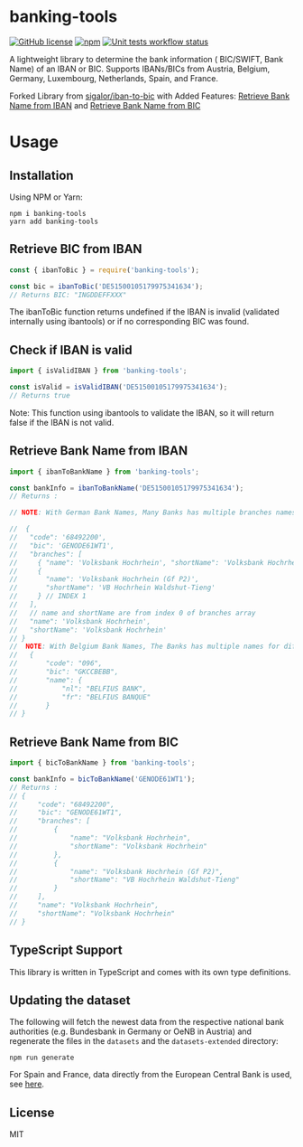 # banking-tools

[![GitHub license](https://img.shields.io/github/license/YourUsername/banking-tools)](https://github.com/YourUsername/banking-tools/blob/master/LICENSE) [![npm](https://img.shields.io/npm/v/banking-tools)](https://www.npmjs.com/package/banking-tools) [![Unit tests workflow status](https://github.com/YourUsername/banking-tools/actions/workflows/tests.yaml/badge.svg)](https://github.com/YourUsername/banking-tools/actions/workflows/tests.yaml)

A lightweight library to determine the bank information ( BIC/SWIFT, Bank Name) of an IBAN or BIC. Supports IBANs/BICs from Austria, Belgium, Germany, Luxembourg, Netherlands, Spain, and France.

Forked Library from [sigalor/iban-to-bic](https://github.com/sigalor/iban-to-bic) with Added Features: [Retrieve Bank Name from IBAN](#retrieve-bank-name-from-iban) and [Retrieve Bank Name from BIC](#retrieve-bank-name-from-bic)

# Usage

## Installation

Using NPM or Yarn:

```
npm i banking-tools
yarn add banking-tools

```

## Retrieve BIC from IBAN

```javascript
const { ibanToBic } = require('banking-tools');

const bic = ibanToBic('DE51500105179975341634');
// Returns BIC: "INGDDEFFXXX"
```

The ibanToBic function returns undefined if the IBAN is invalid (validated internally using ibantools) or if no corresponding BIC was found.

## Check if IBAN is valid

```javascript
import { isValidIBAN } from 'banking-tools';

const isValid = isValidIBAN('DE51500105179975341634');
// Returns true
```

Note: This function using ibantools to validate the IBAN, so it will return false if the IBAN is not valid.

## Retrieve Bank Name from IBAN

```javascript
import { ibanToBankName } from 'banking-tools';

const bankInfo = ibanToBankName('DE51500105179975341634');
// Returns :

// NOTE: With German Bank Names, Many Banks has multiple branches names, so now by default if there is not a name or short name for the bank, it will return the FIRST branch name and short name.

//  {
//   "code": '68492200',
//   "bic": 'GENODE61WT1',
//   "branches": [
//     { "name": 'Volksbank Hochrhein', "shortName": 'Volksbank Hochrhein' }, // INDEX 0
//     {
//       "name": 'Volksbank Hochrhein (Gf P2)',
//       "shortName": 'VB Hochrhein Waldshut-Tieng'
//     } // INDEX 1
//   ],
//   // name and shortName are from index 0 of branches array
//   "name": 'Volksbank Hochrhein',
//   "shortName": 'Volksbank Hochrhein'
// }
//  NOTE: With Belgium Bank Names, The Banks has multiple names for different languages, So you should be aware that it return an Object with the names for each language.
//   {
//       "code": "096",
//       "bic": "GKCCBEBB",
//       "name": {
//           "nl": "BELFIUS BANK",
//           "fr": "BELFIUS BANQUE"
//       }
// }
```

## Retrieve Bank Name from BIC

```javascript
import { bicToBankName } from 'banking-tools';

const bankInfo = bicToBankName('GENODE61WT1');
// Returns :
// {
//     "code": "68492200",
//     "bic": "GENODE61WT1",
//     "branches": [
//         {
//             "name": "Volksbank Hochrhein",
//             "shortName": "Volksbank Hochrhein"
//         },
//         {
//             "name": "Volksbank Hochrhein (Gf P2)",
//             "shortName": "VB Hochrhein Waldshut-Tieng"
//         }
//     ],
//     "name": "Volksbank Hochrhein",
//     "shortName": "Volksbank Hochrhein"
// }
```

## TypeScript Support

This library is written in TypeScript and comes with its own type definitions.

## Updating the dataset

The following will fetch the newest data from the respective national bank authorities (e.g. Bundesbank in Germany or OeNB in Austria) and regenerate the files in the `datasets` and the `datasets-extended` directory:

```
npm run generate
```

For Spain and France, data directly from the European Central Bank is used, see [here](https://www.ecb.europa.eu/stats/financial_corporations/list_of_financial_institutions/html/monthly_list-MID.en.html).

## License

MIT

